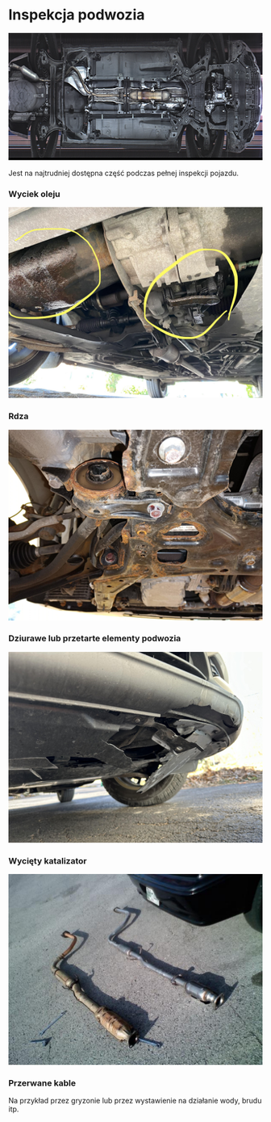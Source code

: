 # Inspekcja podwozia


![podwozie](images/undercarriage/under_demo.png)

Jest na najtrudniej dostępna część podczas pełnej inspekcji pojazdu.


### Wyciek oleju


![wyciek oleju](images/undercarriage/oil_leak.jpg)

### Rdza

![rdza](images/undercarriage/rust.jpg)

### Dziurawe lub przetarte elementy podwozia

![dziura](images/undercarriage/hole.jpg)

### Wycięty katalizator



![katalizator](images/undercarriage/catalyst.jpg)

### Przerwane kable

Na przykład przez gryzonie lub przez wystawienie na działanie wody, brudu itp.